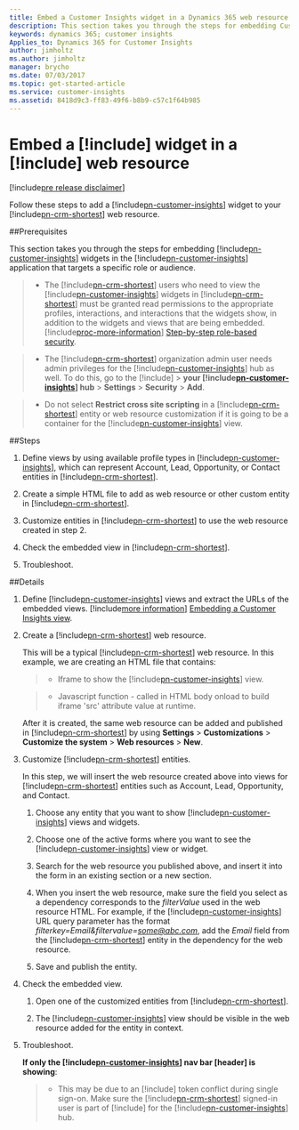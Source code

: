 ```yaml
---
title: Embed a Customer Insights widget in a Dynamics 365 web resource | Microsoft Docs
description: This section takes you through the steps for embedding Customer Insights widgets in the Customer Insights application that targets a specific role or audience.
keywords: dynamics 365; customer insights
Applies_to: Dynamics 365 for Customer Insights
author: jimholtz
ms.author: jimholtz
manager: brycho
ms.date: 07/03/2017
ms.topic: get-started-article
ms.service: customer-insights 
ms.assetid: 8418d9c3-ff83-49f6-b8b9-c57c1f64b985
---
```

Embed a [!include[](../../includes/pn-customer-insights-short.md)] widget in a [!include[](../../includes/pn-dynamics-crm.md)] web resource
=========================
[!include[pre release disclaimer](../../includes/cc-beta-prerelease-disclaimer.md)]

Follow these steps to add a [!include[pn-customer-insights](../../includes/pn-customer-insights-full.md)] widget to your [!include[pn-crm-shortest](../../includes/pn-crm-shortest.md)] web resource. 

##Prerequisites

[//]: # (In the second bullet, who is the audience for the "go to the Azure portal" step? The admin user can't necessarily add themselves through this step, can they? In the third bullet, please check the edit--might have messed up the meaning.)
This section takes you through the steps for embedding [!include[pn-customer-insights](../../includes/pn-customer-insights-short.md)] widgets in the [!include[pn-customer-insights](../../includes/pn-customer-insights-short.md)] application that targets a specific role or audience.

>-   The [!include[pn-crm-shortest](../../includes/pn-crm-shortest.md)] users who need to view the [!include[pn-customer-insights](../../includes/pn-customer-insights-short.md)] widgets in [!include[pn-crm-shortest](../../includes/pn-crm-shortest.md)] must be granted read permissions to the appropriate profiles, interactions, and interactions that the widgets show, in addition to the widgets and views that are being embedded. [!include[proc-more-information](../../includes/proc-more-information.md)] [Step-by-step role-based security](./stepbysteprolebasedsecurity.md).

>-   The [!include[pn-crm-shortest](../../includes/pn-crm-shortest.md)] organization admin user needs admin privileges for the [!include[pn-customer-insights](../../includes/pn-customer-insights-short.md)] hub as well. To do this, go to the [!include[](../../includes/pn-azure-portal.md)] > **your [!include[pn-customer-insights](../../includes/pn-customer-insights-short.md)] hub** > **Settings** > **Security** > **Add**.

>-   Do not select **Restrict cross site scripting** in a [!include[pn-crm-shortest](../../includes/pn-crm-shortest.md)] entity or web resource customization if it is going to be a container for the [!include[pn-customer-insights](../../includes/pn-customer-insights-short.md)] view.

##Steps

1.  Define views by using available profile types in [!include[pn-customer-insights](../../includes/pn-customer-insights-short.md)], which can represent Account, Lead, Opportunity, or Contact entities in [!include[pn-crm-shortest](../../includes/pn-crm-shortest.md)].

2.  Create a simple HTML file to add as web resource or other custom entity in [!include[pn-crm-shortest](../../includes/pn-crm-shortest.md)].

3.  Customize entities in [!include[pn-crm-shortest](../../includes/pn-crm-shortest.md)] to use the web resource created in step 2.

4.  Check the embedded view in [!include[pn-crm-shortest](../../includes/pn-crm-shortest.md)].

5.  Troubleshoot.

[//]: # (In step 2, don't know what that second bullet wants to say. In step 3, substep 3, is it necessary to say "insert it into the form in an existing section or a new section"? In step 4 substep 2, what does "added for the entity in context" mean?)
##Details

1.   Define [!include[pn-customer-insights](../../includes/pn-customer-insights-short.md)] views and extract the URLs of the embedded views. [!include[more information](../../includes/proc-more-information.md)] [Embedding a Customer Insights view](./embedaciview.md).

2.   Create a [!include[pn-crm-shortest](../../includes/pn-crm-shortest.md)] web resource.

     This will be a typical [!include[pn-crm-shortest](../../includes/pn-crm-shortest.md)] web resource. In this example, we are creating an HTML file that contains:

     >-   Iframe to show the [!include[pn-customer-insights](../../includes/pn-customer-insights-short.md)] view.

     >-   Javascript function - called in HTML body onload to build iframe 'src' attribute value at runtime.

     <!--See the "sample webresource.txt" sample HTML file.-->

     After it is created, the same web resource can be added and published in [!include[pn-crm-shortest](../../includes/pn-crm-shortest.md)] by using **Settings** > **Customizations** > **Customize the system** > **Web resources** > **New**. 

3.   Customize [!include[pn-crm-shortest](../../includes/pn-crm-shortest.md)] entities.

     In this step, we will insert the web resource created above into views for [!include[pn-crm-shortest](../../includes/pn-crm-shortest.md)] entities such as Account, Lead, Opportunity, and Contact.

     1.  Choose any entity that you want to show [!include[pn-customer-insights](../../includes/pn-customer-insights-short.md)] views and widgets.

     2.  Choose one of the active forms where you want to see the [!include[pn-customer-insights](../../includes/pn-customer-insights-short.md)] view or widget.

     3.  Search for the web resource you published above, and insert it into the form in an existing section or a new section.

     4.  When you insert the web resource, make sure the field you select as a dependency corresponds to the *filterValue* used in the web resource HTML. For example, if the [!include[pn-customer-insights](../../includes/pn-customer-insights-short.md)] URL query parameter has the format *filterkey=Email&filtervalue=some@abc.com*, add the *Email* field from the [!include[pn-crm-shortest](../../includes/pn-crm-shortest.md)] entity in the dependency for the web resource.

     5.  Save and publish the entity.

4.   Check the embedded view.

     1.  Open one of the customized entities from [!include[pn-crm-shortest](../../includes/pn-crm-shortest.md)].

     2.  The [!include[pn-customer-insights](../../includes/pn-customer-insights-short.md)] view should be visible in the web resource added for the entity in context.

5.   Troubleshoot.

     **If only the [!include[pn-customer-insights](../../includes/pn-customer-insights-short.md)] nav bar [header] is showing**:

     >-   This may be due to an [!include[](../../includes/pn-azure-active-directory.md)] token conflict during single sign-on. Make sure the [!include[pn-crm-shortest](../../includes/pn-crm-shortest.md)] signed-in user is part of [!include[](../../includes/pn-azure-active-directory.md)] for the [!include[pn-customer-insights](../../includes/pn-customer-insights-short.md)] hub.

